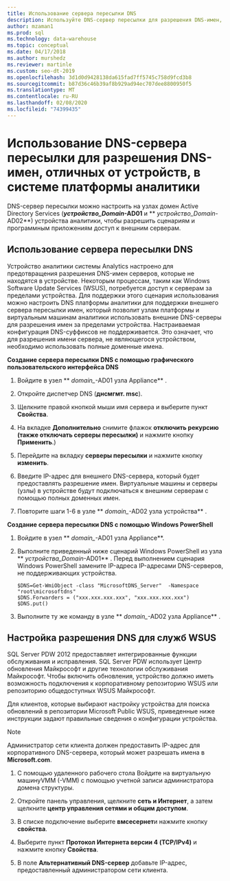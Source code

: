 ```yaml
---
title: Использование сервера пересылки DNS
description: Используйте DNS-сервер пересылки для разрешения DNS-имен, отличных от устройств, в системе платформы аналитики.
author: mzaman1
ms.prod: sql
ms.technology: data-warehouse
ms.topic: conceptual
ms.date: 04/17/2018
ms.author: murshedz
ms.reviewer: martinle
ms.custom: seo-dt-2019
ms.openlocfilehash: 3d1d0d9428138da615fad7ff5745c758d9fcd3b8
ms.sourcegitcommit: b87d36c46b39af8b929ad94ec707dee8800950f5
ms.translationtype: MT
ms.contentlocale: ru-RU
ms.lasthandoff: 02/08/2020
ms.locfileid: "74399435"
---
```

# <a name="use-a-dns-forwarder-to-resolve-non-appliance-dns-names-in-analytics-platform-system"></a>Использование DNS-сервера пересылки для разрешения DNS-имен, отличных от устройств, в системе платформы аналитики
DNS-сервер пересылки можно настроить на узлах домен Active Directory Services (**_устройство\_Domain_-AD01** и ** _устройство\_Domain_-AD02**) устройства аналитики, чтобы разрешить сценариям и программным приложениям доступ к внешним серверам.  
  
## <a name="ResolveDNS"></a>Использование сервера пересылки DNS  
Устройство аналитики системы Analytics настроено для предотвращения разрешения DNS-имен серверов, которые не находятся в устройстве. Некоторым процессам, таким как Windows Software Update Services (WSUS), потребуется доступ к серверам за пределами устройства. Для поддержки этого сценария использования можно настроить DNS платформы аналитики для поддержки внешнего сервера пересылки имен, который позволит узлам платформы и виртуальным машинам аналитики использовать внешние DNS-серверы для разрешения имен за пределами устройства. Настраиваемая конфигурация DNS-суффиксов не поддерживается. Это означает, что для разрешения имени сервера, не являющегося устройством, необходимо использовать полные доменные имена.  
  
**Создание сервера пересылки DNS с помощью графического пользовательского интерфейса DNS**  
  
1.  Войдите в узел ** _domain\__-AD01 узла Appliance** .  
  
2.  Откройте диспетчер DNS (**днсмгмт. msc**).  
  
3.  Щелкните правой кнопкой мыши имя сервера и выберите пункт **Свойства**.  
  
4.  На вкладке **Дополнительно** снимите флажок **отключить рекурсию (также отключать серверы пересылки)** и нажмите кнопку **Применить**.)  
  
5.  Перейдите на вкладку **серверы пересылки** и нажмите кнопку **изменить**.  
  
6.  Введите IP-адрес для внешнего DNS-сервера, который будет предоставлять разрешение имен. Виртуальные машины и серверы (узлы) в устройстве будут подключаться к внешним серверам с помощью полных доменных имен.  
  
7.  Повторите шаги 1-6 в узле ** _domain\__-AD02 узла устройства** .  
  
**Создание сервера пересылки DNS с помощью Windows PowerShell**  
  
1.  Войдите в узел ** _domain\__-AD01 узла Appliance**.  
  
2.  Выполните приведенный ниже сценарий Windows PowerShell из узла ** _устройства\_Domain_-AD01** . Перед выполнением сценария Windows PowerShell замените IP-адреса IP-адресами DNS-серверов, не поддерживающих устройства.  
  
    ```  
    $DNS=Get-WmiObject -class "MicrosoftDNS_Server"  -Namespace "root\microsoftdns"  
    $DNS.Forwarders = ("xxx.xxx.xxx.xxx", "xxx.xxx.xxx.xxx")  
    $DNS.put()  
    ```  
  
3.  Выполните ту же команду в узле ** _domain\__-AD02 узла Appliance** .  
  
## <a name="configuring-dns-resolution-for-wsus"></a>Настройка разрешения DNS для служб WSUS  
SQL Server PDW 2012 предоставляет интегрированные функции обслуживания и исправления. SQL Server PDW использует Центр обновления Майкрософт и другие технологии обслуживания Майкрософт. Чтобы включить обновления, устройство должно иметь возможность подключения к корпоративному репозиторию WSUS или репозиторию общедоступных WSUS Майкрософт.  
  
Для клиентов, которые выбирают настройку устройства для поиска обновлений в репозитории Microsoft Public WSUS, приведенные ниже инструкции задают правильные сведения о конфигурации устройства.  
  
> [!NOTE]  
> Администратор сети клиента должен предоставить IP-адрес для корпоративного DNS-сервера, который может разрешать имена в **Microsoft.com**.  
  
1.  С помощью удаленного рабочего стола Войдите на виртуальную машину<fabric domain>VMM (-VMM) с помощью учетной записи администратора домена структуры.  
  
2.  Откройте панель управления, щелкните **сеть и Интернет**, а затем щелкните **центр управления сетями и общим доступом**.  
  
3.  В списке подключение выберите **вмсесернет**и нажмите кнопку **свойства**.  
  
4.  Выберите пункт **Протокол Интернета версии 4 (TCP/IPv4)** и нажмите кнопку **Свойства**.  
  
5.  В поле **Альтернативный DNS-сервер** добавьте IP-адрес, предоставленный администратором сети клиента.  
  
<!-- MISSING LINKS ## See Also  
[Common Metadata Query Examples &#40;SQL Server PDW&#41;](../sqlpdw/common-metadata-query-examples-sql-server-pdw.md)  -->  
  
